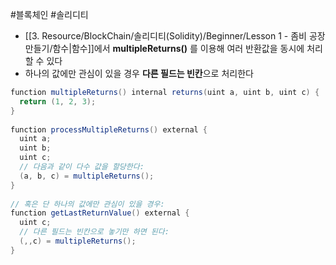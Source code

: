 ---
---

#블록체인 #솔리디티 

+ [[3. Resource/BlockChain/솔리디티(Solidity)/Beginner/Lesson 1 - 좀비 공장 만들기/함수|함수]]에서 **multipleReturns()** 를 이용해 여러 반환값을 동시에 처리할 수 있다
+ 하나의 값에만 관심이 있을 경우 **다른 필드는 빈칸**으로 처리한다
```Java
function multipleReturns() internal returns(uint a, uint b, uint c) {  
  return (1, 2, 3);  
}  
  
function processMultipleReturns() external {  
  uint a;  
  uint b;  
  uint c;  
  // 다음과 같이 다수 값을 할당한다:  
  (a, b, c) = multipleReturns();  
}  
  
// 혹은 단 하나의 값에만 관심이 있을 경우:   
function getLastReturnValue() external {  
  uint c;  
  // 다른 필드는 빈칸으로 놓기만 하면 된다:   
  (,,c) = multipleReturns();  
}
```